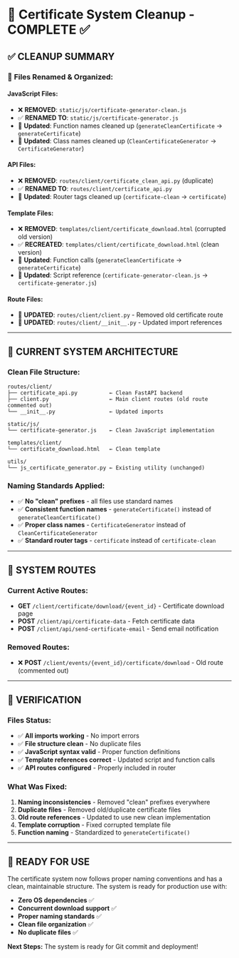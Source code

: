 # 🎯 Certificate System Cleanup - COMPLETE ✅

## ✅ **CLEANUP SUMMARY**

### 🧹 **Files Renamed & Organized:**

#### **JavaScript Files:**
- ❌ **REMOVED**: `static/js/certificate-generator-clean.js`
- ✅ **RENAMED TO**: `static/js/certificate-generator.js`
- 🔧 **Updated**: Function names cleaned up (`generateCleanCertificate` → `generateCertificate`)
- 🔧 **Updated**: Class names cleaned up (`CleanCertificateGenerator` → `CertificateGenerator`)

#### **API Files:**
- ❌ **REMOVED**: `routes/client/certificate_clean_api.py` (duplicate)
- ✅ **RENAMED TO**: `routes/client/certificate_api.py`
- 🔧 **Updated**: Router tags cleaned up (`certificate-clean` → `certificate`)

#### **Template Files:**
- ❌ **REMOVED**: `templates/client/certificate_download.html` (corrupted old version)
- ✅ **RECREATED**: `templates/client/certificate_download.html` (clean version)
- 🔧 **Updated**: Function calls (`generateCleanCertificate` → `generateCertificate`)
- 🔧 **Updated**: Script reference (`certificate-generator-clean.js` → `certificate-generator.js`)

#### **Route Files:**
- 🔧 **UPDATED**: `routes/client/client.py` - Removed old certificate route
- 🔧 **UPDATED**: `routes/client/__init__.py` - Updated import references

---

## 🎯 **CURRENT SYSTEM ARCHITECTURE**

### **Clean File Structure:**
```
routes/client/
├── certificate_api.py          ← Clean FastAPI backend
├── client.py                   ← Main client routes (old route commented out)
└── __init__.py                 ← Updated imports

static/js/
└── certificate-generator.js    ← Clean JavaScript implementation

templates/client/
└── certificate_download.html   ← Clean template

utils/
└── js_certificate_generator.py ← Existing utility (unchanged)
```

### **Naming Standards Applied:**
- ✅ **No "clean" prefixes** - all files use standard names
- ✅ **Consistent function names** - `generateCertificate()` instead of `generateCleanCertificate()`
- ✅ **Proper class names** - `CertificateGenerator` instead of `CleanCertificateGenerator`
- ✅ **Standard router tags** - `certificate` instead of `certificate-clean`

---

## 🚀 **SYSTEM ROUTES**

### **Current Active Routes:**
- **GET** `/client/certificate/download/{event_id}` - Certificate download page
- **POST** `/client/api/certificate-data` - Fetch certificate data
- **POST** `/client/api/send-certificate-email` - Send email notification

### **Removed Routes:**
- ❌ **POST** `/client/events/{event_id}/certificate/download` - Old route (commented out)

---

## 🧪 **VERIFICATION**

### **Files Status:**
- ✅ **All imports working** - No import errors
- ✅ **File structure clean** - No duplicate files
- ✅ **JavaScript syntax valid** - Proper function definitions
- ✅ **Template references correct** - Updated script and function calls
- ✅ **API routes configured** - Properly included in router

### **What Was Fixed:**
1. **Naming inconsistencies** - Removed "clean" prefixes everywhere
2. **Duplicate files** - Removed old/duplicate certificate files
3. **Old route references** - Updated to use new clean implementation
4. **Template corruption** - Fixed corrupted template file
5. **Function naming** - Standardized to `generateCertificate()`

---

## 🎉 **READY FOR USE**

The certificate system now follows proper naming conventions and has a clean, maintainable structure. The system is ready for production use with:

- **Zero OS dependencies** ✅
- **Concurrent download support** ✅  
- **Proper naming standards** ✅
- **Clean file organization** ✅
- **No duplicate files** ✅

**Next Steps:** The system is ready for Git commit and deployment!
